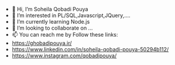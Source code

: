 - 👋 Hi, I’m Soheila Qobadi Pouya
- 👀 I’m interested in PL/SQL,Javascript,JQuery,....
- 🌱 I’m currently learning Node.js
- 💞️ I’m looking to collaborate on ...
- 📫 You can reach me by Follow these links:
- https://ghobadipouya.ir/
- https://www.linkedin.com/in/soheila-qobadi-pouya-50294b112/
- https://www.instagram.com/qobadipouya/

<!---
SoheilaQobadipouya/SoheilaQobadipouya is a ✨ special ✨ repository because its `README.md` (this file) appears on your GitHub profile.
You can click the Preview link to take a look at your changes.
--->

